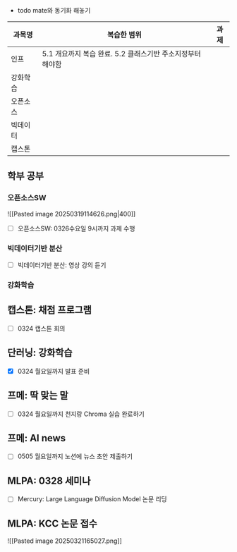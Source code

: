- todo mate와 동기화 해놓기


| 과목명  | 복습한 범위                               | 과제  |
| ---- | ------------------------------------ | --- |
| 인프   | 5.1 개요까지 복습 완료. 5.2 클래스기반 주소지정부터 해야함 |     |
| 강화학습 |                                      |     |
| 오픈소스 |                                      |     |
| 빅데이터 |                                      |     |
| 캡스톤  |                                      |     |


## 학부 공부
### 오픈소스SW
![[Pasted image 20250319114626.png|400]]
- [ ] 오픈소스SW: 0326수요일 9시까지 과제 수행

### 빅데이터기반 분산
- [ ] 빅데이터기반 분산: 영상 강의 듣기

### 강화학습

## 캡스톤: 채점 프로그램
- [ ] 0324 캡스톤 회의

## 단러닝: 강화학습 
- [x] 0324 월요일까지 발표 준비

## 프메: 딱 맞는 말
- [ ] 0324 월요일까지 천지랑 Chroma 실습 완료하기


## 프메: AI news
- [ ] 0505 월요일까지 노션에 뉴스 초안 제출하기

## MLPA: 0328 세미나
- [ ] Mercury: Large Language Diffusion Model 논문 리딩

## MLPA: KCC 논문 접수
![[Pasted image 20250321165027.png]]
